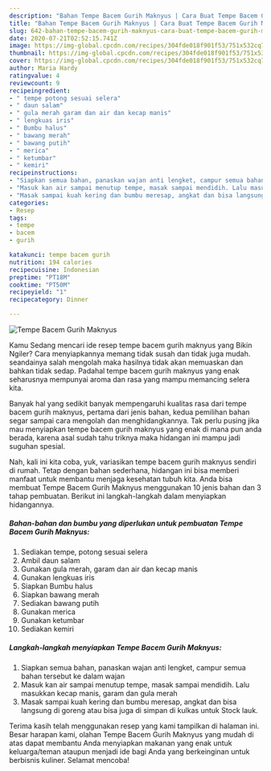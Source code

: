 ```yaml
---
description: "Bahan Tempe Bacem Gurih Maknyus | Cara Buat Tempe Bacem Gurih Maknyus Yang Enak dan Simpel"
title: "Bahan Tempe Bacem Gurih Maknyus | Cara Buat Tempe Bacem Gurih Maknyus Yang Enak dan Simpel"
slug: 642-bahan-tempe-bacem-gurih-maknyus-cara-buat-tempe-bacem-gurih-maknyus-yang-enak-dan-simpel
date: 2020-07-21T02:52:15.741Z
image: https://img-global.cpcdn.com/recipes/304fde018f901f53/751x532cq70/tempe-bacem-gurih-maknyus-foto-resep-utama.jpg
thumbnail: https://img-global.cpcdn.com/recipes/304fde018f901f53/751x532cq70/tempe-bacem-gurih-maknyus-foto-resep-utama.jpg
cover: https://img-global.cpcdn.com/recipes/304fde018f901f53/751x532cq70/tempe-bacem-gurih-maknyus-foto-resep-utama.jpg
author: Maria Hardy
ratingvalue: 4
reviewcount: 9
recipeingredient:
- " tempe potong sesuai selera"
- " daun salam"
- " gula merah garam dan air dan kecap manis"
- " lengkuas iris"
- " Bumbu halus"
- " bawang merah"
- " bawang putih"
- " merica"
- " ketumbar"
- " kemiri"
recipeinstructions:
- "Siapkan semua bahan, panaskan wajan anti lengket, campur semua bahan tersebut ke dalam wajan"
- "Masuk kan air sampai menutup tempe, masak sampai mendidih. Lalu masukkan kecap manis, garam dan gula merah"
- "Masak sampai kuah kering dan bumbu meresap, angkat dan bisa langsung di goreng atau bisa juga di simpan di kulkas untuk Stock lauk."
categories:
- Resep
tags:
- tempe
- bacem
- gurih

katakunci: tempe bacem gurih 
nutrition: 194 calories
recipecuisine: Indonesian
preptime: "PT18M"
cooktime: "PT50M"
recipeyield: "1"
recipecategory: Dinner

---
```



![Tempe Bacem Gurih Maknyus](https://img-global.cpcdn.com/recipes/304fde018f901f53/751x532cq70/tempe-bacem-gurih-maknyus-foto-resep-utama.jpg)

Kamu Sedang mencari ide resep tempe bacem gurih maknyus yang Bikin Ngiler? Cara menyiapkannya memang tidak susah dan tidak juga mudah. seandainya salah mengolah maka hasilnya tidak akan memuaskan dan bahkan tidak sedap. Padahal tempe bacem gurih maknyus yang enak seharusnya mempunyai aroma dan rasa yang mampu memancing selera kita.



Banyak hal yang sedikit banyak mempengaruhi kualitas rasa dari tempe bacem gurih maknyus, pertama dari jenis bahan, kedua pemilihan bahan segar sampai cara mengolah dan menghidangkannya. Tak perlu pusing jika mau menyiapkan tempe bacem gurih maknyus yang enak di mana pun anda berada, karena asal sudah tahu triknya maka hidangan ini mampu jadi suguhan spesial.


Nah, kali ini kita coba, yuk, variasikan tempe bacem gurih maknyus sendiri di rumah. Tetap dengan bahan sederhana, hidangan ini bisa memberi manfaat untuk membantu menjaga kesehatan tubuh kita. Anda bisa membuat Tempe Bacem Gurih Maknyus menggunakan 10 jenis bahan dan 3 tahap pembuatan. Berikut ini langkah-langkah dalam menyiapkan hidangannya.

<!--inarticleads1-->

##### Bahan-bahan dan bumbu yang diperlukan untuk pembuatan Tempe Bacem Gurih Maknyus:

1. Sediakan  tempe, potong sesuai selera
1. Ambil  daun salam
1. Gunakan  gula merah, garam dan air dan kecap manis
1. Gunakan  lengkuas iris
1. Siapkan  Bumbu halus
1. Siapkan  bawang merah
1. Sediakan  bawang putih
1. Gunakan  merica
1. Gunakan  ketumbar
1. Sediakan  kemiri




<!--inarticleads2-->

##### Langkah-langkah menyiapkan Tempe Bacem Gurih Maknyus:

1. Siapkan semua bahan, panaskan wajan anti lengket, campur semua bahan tersebut ke dalam wajan
1. Masuk kan air sampai menutup tempe, masak sampai mendidih. Lalu masukkan kecap manis, garam dan gula merah
1. Masak sampai kuah kering dan bumbu meresap, angkat dan bisa langsung di goreng atau bisa juga di simpan di kulkas untuk Stock lauk.




Terima kasih telah menggunakan resep yang kami tampilkan di halaman ini. Besar harapan kami, olahan Tempe Bacem Gurih Maknyus yang mudah di atas dapat membantu Anda menyiapkan makanan yang enak untuk keluarga/teman ataupun menjadi ide bagi Anda yang berkeinginan untuk berbisnis kuliner. Selamat mencoba!
